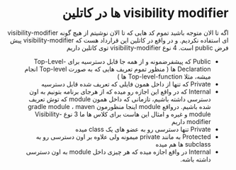 <div dir="rtl">

#  visibility modifier ها در کاتلین

اگه تا الان متوجه باشید تموم کد هایی که تا الان نوشیتم از هیچ گونه visibility-modifier ای استفاده نکردیم. و در واقع در کاتلین این قرارداد هست که visibility-modifier پیش فرض public است.
4 نوع visibility-modifier توی کاتلین داریم
-	Public که پیشفرضمونه و از همه جا قابل دسترسیه
برای Top-Level-Declaration ها ( منظور تموم تعریف هایی که به صورت Top-level انجام میشه، مثلا Top-level-function ها )
-	Private که تنها از داخل همون فایلی که تعریف شده قابل دسترسیه
-	Internal که در واقع این اجازه رو میده که از هرجای برنامه بتونیم به اون دسترسی داشته باشیم، تازمانی که داخل همون module که توش تعریف شده باشیم. درواقع module اینجا منظورمون gradle module ، maven module و غیره و امثال این هاست
برای کلاس ها ما 3 نوع Visibility-modifier داریم
-	Private تنها دسترسی رو به عضو های یک class میده
-	Protected به مانند private میمونه ولی علاوه بر اون دسترسی رو به subclass ها هم میده
-	Internal در واقع اجازه میده که هر چیزی داخل module به اون دسترسی داشته باشه.
